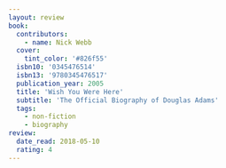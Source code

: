 ```yaml
---
layout: review
book:
  contributors:
    - name: Nick Webb
  cover:
    tint_color: '#826f55'
  isbn10: '0345476514'
  isbn13: '9780345476517'
  publication_year: 2005
  title: 'Wish You Were Here'
  subtitle: 'The Official Biography of Douglas Adams'
  tags:
    - non-fiction
    - biography
review:
  date_read: 2018-05-10
  rating: 4
---
```

